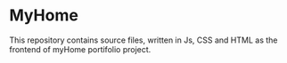 # MyHome
This repository contains source files, written in Js, CSS and HTML as the frontend of myHome portifolio project.
